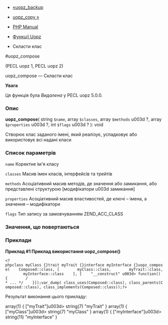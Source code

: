 - [«uopz_backup](function.uopz-backup.md)
- [uopz_copy »](function.uopz-copy.md)

- [PHP Manual](index.md)
- [Функції Uopz](ref.uopz.md)
- Скласти клас

#uopz_compose

(PECL uopz 1, PECL uopz 2)

uopz_compose — Скласти клас

**Увага**

Ця функція була *Видалена* у PECL uopz 5.0.0.

### Опис

**uopz_compose**(
string `$name`,
array `$classes`,
array `$methods` u003d ?,
array `$properties` u003d ?,
int `$flags` u003d ?
): void

Створює клас заданого імені, який реалізує, успадковує або
використовує всі надані класи

### Список параметрів

`name`
Коректне ім'я класу

`classes`
Масив імен класів, інтерфейсів та трейтів

`methods`
Асоціативний масив методів, де значення або замикання, або
представлені структурою [модифікатори u003d замикання]

`properties`
Асоціативний масив властивостей, де ключі – імена, а значення –
модифікатори

`flags`
Тип запису за замовчуванням ZEND_ACC_CLASS

### Значення, що повертаються

### Приклади

**Приклад #1 Приклад використання **uopz_compose()****

` <?phpclass myClass {}trait myTrait {}interface myInterface {}uopz_compose(    Composed::class, [        myClass::class,        myTrait::class,        myInterface::class    ], [    "__construct" u003d> function() {        / * ... */    }]);var_dump( class_uses(Composed::class), class_parents(Composed::class), class_implements(Composed::class));?> `

Результат виконання цього прикладу:

array(1) {
["myTrait"]u003d>
string(7) "myTrait"
}
array(1) {
["myClass"]u003d>
string(7) "myClass"
}
array(1) {
["myInterface"]u003d>
string(11) "myInterface"
}
